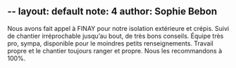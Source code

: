 --
layout: default
note: 4
author: Sophie Bebon
--
Nous avons fait appel à FINAY pour notre isolation extérieure et crépis.
Suivi de chantier irréprochable jusqu’au bout, de très bons conseils.
Équipe très pro, sympa, disponible pour le moindres petits renseignements. Travail propre et le chantier toujours ranger et propre. Nous les recommandons à 100%.

